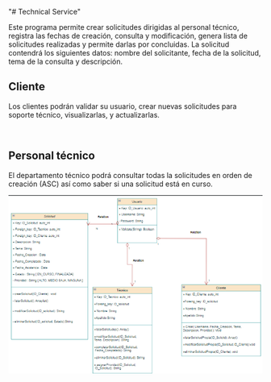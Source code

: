 "# Technical Service" 

Este programa permite crear solicitudes dirigidas al personal técnico, registra las fechas de creación, consulta y modificación, genera lista de solicitudes realizadas y permite darlas por concluidas.
La solicitud contendrá los siguientes datos: nombre del solicitante, fecha de la solicitud, tema de la consulta y descripción.
</br>
<h2>Cliente</h2>
<p>Los clientes podrán validar su usuario, crear nuevas solicitudes para soporte técnico, visualizarlas, y actualizarlas.</p>
</br>
<h2>Personal técnico</h2>
<p>El departamento técnico podrá consultar todas la solicitudes en orden de creación (ASC) así como saber si una solicitud está en curso.

<p align="center">
	  <img src="https://github.com/andresvaz89/technicalService/blob/model/Screenshot%202024-10-08%20122356.png" />
</p>